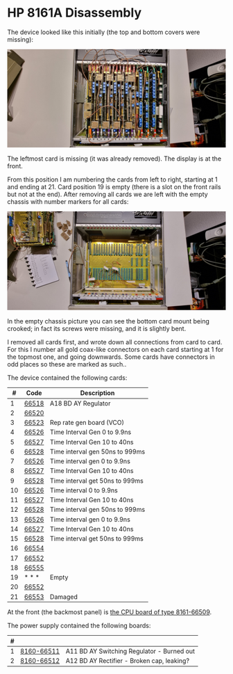# HP 8161A Disassembly

The device looked like this initially (the top and bottom covers were missing):

![](overview.jpg)

The leftmost card is missing (it was already removed). The display is at the front.

From this position I am numbering the cards from left to right, starting at 1 and ending at 21. Card position 19 is empty (there is a slot on the front rails but not at the end). After removing all cards we are left with the empty chassis with number markers for all cards:

![](empty-chassis.jpg)

In the empty chassis picture you can see the bottom card mount being crooked; in fact its screws were missing, and it is slightly bent.

I removed all cards first, and wrote down all connections from card to card. For this I number all gold coax-like connectors on each card starting at 1 for the topmost one, and going downwards. Some cards have connectors in odd places so these are marked as such..

The device contained the following cards:

| **#** | **Code** | **Description** |
| --- | --- | --- |
| 1   | [66518](hp-8161a-08161-66518-card-1/index.md) | A18 BD AY Regulator |
| 2   | [66520](hp8161a-card-8160-66520-card-2/index.md) |     |
| 3   | [66523](hp-8161a-8161-66523/index.md) | Rep rate gen board (VCO) |
| 4   | [66526](hp-8161a-8160-66526-time-interval-gen-card-4/index.md) | Time Interval Gen 0 to 9.9ns |
| 5   | [66527](hp-8161a-8160-66527-time-interval-gen-card-5/index.md) | Time Interval Gen 10 to 40ns |
| 6   | [66528](hp-8161a-8160-66528-time-interval-gen-50ns-to-999ms-card-6/index.md) | Time interval gen 50ns to 999ms |
| 7   | [66526](hp-8161a-8160-66528-time-interval-gen-099ns-card-7/index.md) | Time interval gen 0 to 9.9ns |
| 8   | [66527](hp-8161a-8160-66527-time-interval-gen-10-to-40ns-card-8/index.md) | Time Interval Gen 10 to 40ns |
| 9   | [66528](hp-8161a-8160-66528-time-interval-gen-50ns-to-999ms-card-9/index.md) | Time interval get 50ns to 999ms |
| 10  | [66526](hp-8161a-8160-66526-time-interval-gen-0-to-99ns-card-10/index.md) | Time interval 0 to 9.9ns |
| 11  | [66527](hp-8161a-8160-66527-time-interval-gen-10-to-40ns-card-11/index.md) | Time Interval Gen 10 to 40ns |
| 12  | [66528](hp-8161a-8160-66528-time-interval-gen-50ns-to-999ms-card-12/index.md) | Time interval gen 50ns to 999ms |
| 13  | [66526](hp-8161-8160-66526-time-interval-gen-0-to-99ns-card-13/index.md) | Time interval gen 0 to 9.9ns |
| 14  | [66527](hp-8161a-8160-66527-time-interval-gen-10-to-40ns-card-14/index.md) | Time Interval Gen 10 to 40ns |
| 15  | [66528](hp-8161a-8160-66528-time-interval-gen-50ns-to-999ns-card-15/index.md) | Time interval get 50ns to 999ms |
| 16  | [66554](hp-8161a-8161-66554-card-16/index.md) |     |
| 17  | [66552](hp-8161a-8161-66552-card-17/index.md) |     |
| 18  | [66555](hp-8161a-8161-66555-card-18/index.md) |     |
| 19  | * * * | Empty |
| 20  | [66552](hp-8161a-8161-66552-card-20/index.md) |     |
| 21  | [66553](hp-8161a-8161-66553-card-21/index.md) | Damaged |

At the front (the backmost panel) is [the CPU board of type 8161-66509](hp-8161a-8161-66509-cpu-board-front/index.md).

The power supply contained the following boards:

| **#** |     |     |
| --- | --- | --- |
| 1   | [8160-66511](hp-8161a-psu-8160-66511-switching-regulator/index.md) | A11 BD AY Switching Regulator - Burned out |
| 2   | [8160-66512](hp-8161a-8160-66512-psu-board/index.md) | A12 BD AY Rectifier - Broken cap, leaking? |

